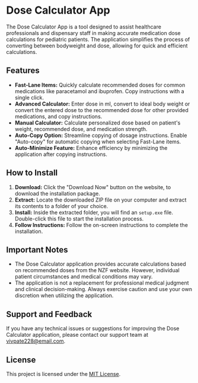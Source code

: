 # Dose Calculator App

The Dose Calculator App is a tool designed to assist healthcare professionals and dispensary staff in making accurate medication dose calculations for pediatric patients. The application simplifies the process of converting between bodyweight and dose, allowing for quick and efficient calculations.

## Features

- **Fast-Lane Items:** Quickly calculate recommended doses for common medications like paracetamol and ibuprofen. Copy instructions with a single click.
- **Advanced Calculator:** Enter dose in ml, convert to ideal body weight or convert the entered dose to the recommended dose for other provided medications, and copy instructions.
- **Manual Calculator:** Calculate personalized dose based on patient's weight, recommended dose, and medication strength.
- **Auto-Copy Option:** Streamline copying of dosage instructions. Enable "Auto-copy" for automatic copying when selecting Fast-Lane items.
- **Auto-Minimize Feature:** Enhance efficiency by minimizing the application after copying instructions.

## How to Install

1. **Download:** Click the "Download Now" button on the website, to download the installation package.
2. **Extract:** Locate the downloaded ZIP file on your computer and extract its contents to a folder of your choice.
3. **Install:** Inside the extracted folder, you will find an `setup.exe` file. Double-click this file to start the installation process.
4. **Follow Instructions:** Follow the on-screen instructions to complete the installation.

## Important Notes

- The Dose Calculator application provides accurate calculations based on recommended doses from the NZF website. However, individual patient circumstances and medical conditions may vary.
- The application is not a replacement for professional medical judgment and clinical decision-making. Always exercise caution and use your own discretion when utilizing the application.

## Support and Feedback

If you have any technical issues or suggestions for improving the Dose Calculator application, please contact our support team at [vivpate228@email.com](mailto:vivpatel228@email.com).

## License

This project is licensed under the [MIT License](LICENSE).
